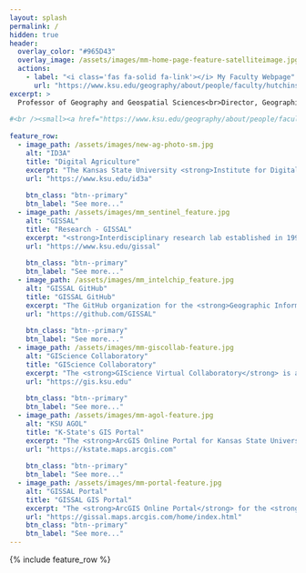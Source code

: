 ```yaml
---
layout: splash
permalink: /
hidden: true
header:
  overlay_color: "#965D43"
  overlay_image: /assets/images/mm-home-page-feature-satelliteimage.jpg
  actions:
    - label: "<i class='fas fa-solid fa-link'></i> My Faculty Webpage"
      url: "https://www.ksu.edu/geography/about/people/faculty/hutchinson.html"
excerpt: >
  Professor of Geography and Geospatial Sciences<br>Director, Geographic Information Systems Spatial Analysis Laboratory (GISSAL) and Institute for Digital Agriculture and Advanced Analytics (ID3A) at Kansas State University.
  
#<br /><small><a href="https://www.ksu.edu/geography/about/people/faculty/hutchinson.html">Visit my K-State faculty website</a></small>
  
feature_row:
  - image_path: /assets/images/new-ag-photo-sm.jpg
    alt: "ID3A"
    title: "Digital Agriculture"
    excerpt: "The Kansas State University <strong>Institute for Digital Agriculture and Advanced Analytics</strong>; the first interdiscplinary institute launched under the Next-Gen K-State Strategic Plan."
    url: "https://www.ksu.edu/id3a"
    
    btn_class: "btn--primary"
    btn_label: "See more..."
  - image_path: /assets/images/mm_sentinel_feature.jpg
    alt: "GISSAL"
    title: "Research - GISSAL"
    excerpt: "<strong>Interdisciplinary research lab established in 1991</strong> for spatiotemporal analytics, custom geoprocessing tool programming, GIS service development, and Web-based map design."
    url: "https://www.ksu.edu/gissal"
    
    btn_class: "btn--primary"
    btn_label: "See more..."
  - image_path: /assets/images/mm_intelchip_feature.jpg
    alt: "GISSAL GitHub"
    title: "GISSAL GitHub"
    excerpt: "The GitHub organization for the <strong>Geographic Information Systems Spatial Analysis Laboratory (GISSAL)</strong> with repositories of current and past research."
    url: "https://github.com/GISSAL"
    
    btn_class: "btn--primary"
    btn_label: "See more..."
  - image_path: /assets/images/mm-giscollab-feature.jpg
    alt: "GIScience Collaboratory"
    title: "GIScience Collaboratory"
    excerpt: "The <strong>GIScience Virtual Collaboratory</strong> is a central location to find geospatial resources at <strong>Kansas State University</strong> and serves as our <strong>UCGIS</strong> membership portolio."
    url: "https://gis.ksu.edu"
    
    btn_class: "btn--primary"
    btn_label: "See more..."    
  - image_path: /assets/images/mm-agol-feature.jpg
    alt: "KSU AGOL"
    title: "K-State's GIS Portal"
    excerpt: "The <strong>ArcGIS Online Portal for Kansas State University</strong>.  User's may sign in using their K-State eID and password which activates a portal account and ArcGIS Pro license."
    url: "https://kstate.maps.arcgis.com"
    
    btn_class: "btn--primary"
    btn_label: "See more..."
  - image_path: /assets/images/mm-portal-feature.jpg
    alt: "GISSAL Portal"
    title: "GISSAL GIS Portal"
    excerpt: "The <strong>ArcGIS Online Portal</strong> for the <strong>Geographic Information Systems Spatial Analysis Laboratory (GISSAL) with featured maps and applications from current projects."
    url: "https://gissal.maps.arcgis.com/home/index.html"
    btn_class: "btn--primary"
    btn_label: "See more..."
---
```


{% include feature_row %}

